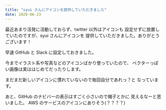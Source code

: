 ```yaml
---
title: "syui さんにアイコンを提供していただきました"
date: 2020-06-23
---
```


最近あまり活発に活動しておらず、twitter 以外はアイコンも
設定せずに放置していたのですが、syui さんにアイコンを
提供していただきました。ありがとうございます！

早速 GitHub と Slack に設定しておきました。

今までイラスト系や写真などのアイコンばかり使っていたので、
ベクターっぽい画像は実ははじめてだったりします。

まだまだ新しいアイコンに慣れていないので毎回自分であれっ？と
なっています。

あと、GitHub のナビバーの表示はすごく小さいので帽子とかに
見えるなーと思いました。
AWS のサービスのアイコンにありそう(？？？？)

